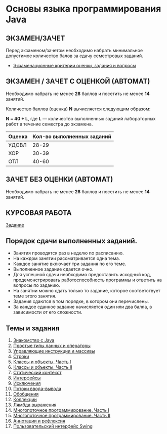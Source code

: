 # Основы языка программирования Java

## ЭКЗАМЕН/ЗАЧЕТ

Перед экзаменом/зачетом необходимо набрать минимальное допустимое количество балов за сдачу семестровых заданий.

- [Экзаменационные критерии оценки, задания и вопросы](exam.md)


## ЭКЗАМЕН / ЗАЧЕТ С ОЦЕНКОЙ (АВТОМАТ)

Необходимо набрать не менее **28** баллов и посетить не менее **14** занятий.

Количество баллов (оценка) **N** вычисляется следующим образом:

**N = 40 + L**, где **L** — количество выполненных заданий лабораторных работ в течение семестра до экзамена.

| **Оценка** | **Кол-во выполненных заданий** |
| --- | --- |
| УДОВЛ | 28-29 |
| ХОР | 30-39 |
| ОТЛ | 40-60 |

## ЗАЧЕТ БЕЗ ОЦЕНКИ (АВТОМАТ)

Необходимо набрать не менее **28** баллов и посетить не менее **14** занятий.

## КУРСОВАЯ РАБОТА

[Задание](termpaper.md)

## Порядок сдачи выполненных заданий.
- Занятия проводятся раз в неделю по расписанию.
- На каждом занятии рассматривается одна тема.
- Каждое занятие включает три задания по его теме.
- Выполненное задание сдается очно.
- Для успешной сдачи необходимо предоставить исходный код, продемонстрировать работоспособность программы и ответить на вопросы по заданию.
- На занятии можно сдать только то задание, которое соответствует теме этого занятия.
- Задания сдаются в том порядке, в котором они перечислены.
- За каждое сданное задание начисляется один или два балла, в зависимости от его сложности.

## Темы и задания

1. [Знакомство с Java](L01.md)
2. [Простые типы данных и операторы](L02.md)
3. [Управляющие инструкции и массивы](L03.md)
4. [Cтроки](L04.md)
5. [Классы и объекты. Часть I](L05.md)
6. [Классы и объекты. Часть II](L06.md)
7. [Статический контекст](L07.md)
8. [Интерфейсы](L08.md)
9. [Исключения](L06.md)
10. [Потоки ввода-вывода](L09.md)
11. [Обобщения](L010.md)
12. [Коллекции](L010.md)
13. [Лямбда выражения](L11.md)
14. [Многопоточное программирование. Часть I](L12.md)
15. [Многопоточное программирование. Часть II](L12.md)
16. [Аннотации и рефлексия](L13.md)
17. [Пользовательский интерфейс Swing](L14.md)

